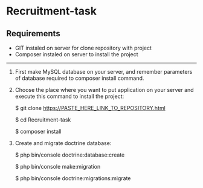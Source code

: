 # Recruitment-task

Requirements
--------------
- GIT instaled on server for clone repository with project
- Composer instaled on server to install the project
--------------
1. First make MySQL database on your server, and remember parameters of database required to composer install command.

2. Choose the place where you want to put application on your server and execute this command to install the project:

   $ git clone https://PASTE_HERE_LINK_TO_REPOSITORY.html 
 
   $ cd Recruitment-task
 
   $ composer install
 
3. Create and migrate doctrine database:

   $ php bin/console doctrine:database:create
 
   $ php bin/console make:migration
 
   $ php bin/console doctrine:migrations:migrate
